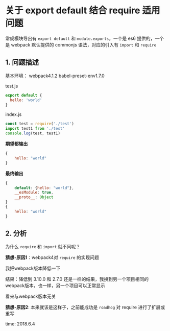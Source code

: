 # 关于 export default 结合 require 适用问题

常规模块导出有 `export default` 和 `module.exports`，一个是 es6 提供的，一个是 webpack 默认提供的 commonjs 语法，对应的引入有 `import` 和 `require`

## 1. 问题描述

基本环境： webpack4.1.2 babel-preset-env1.7.0

test.js

```javascript
export default {
  hello: 'world'
}
```

index.js

```javascript
const test = require('./test')
import test1 from './test'
console.log(test, test1)
```

**期望都输出**

```javascript
{
    hello: "world"
}
```

**最终输出**

```javascript
{
    default: {hello: "world"},
    __esModule: true,
    __proto__: Object
}
{
    hello: "world"
}
```

## 2. 分析

为什么 `require` 和 `import` 就不同呢？

**猜想-原因1**：webpack4对 `require` 的实现问题

我把webpack版本降低一下

结果：降低到 3.10.0 和 2.7.0 还是一样的结果，我换到另一个项目相同的webpack版本，也一样，另一个项目可以正常显示

看来与webpack版本无关

**猜想-原因2**: 本来就该是这样子，之前能成功是 `roadhog` 对 require 进行了扩展或重写

time: 2018.6.4
